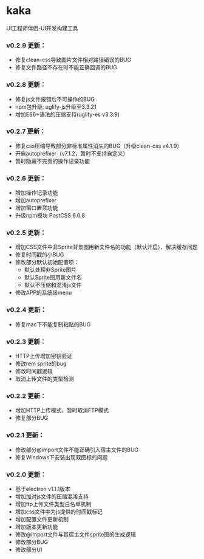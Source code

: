 # kaka
UI工程师伴侣-UI开发构建工具

### v0.2.9 更新：
* 修复clean-css导致图片文件相对路径错误的BUG
* 修复文件路径不存在时不能正确回调的BUG


### v0.2.8 更新：
* 修复js文件报错后不可操作的BUG
* npm包升级: uglify-js升级至3.3.21
* 增加ES6+语法的压缩支持(uglify-es v3.3.9)


### v0.2.7 更新：
* 修复css压缩导致部分非标准属性消失的BUG（升级clean-css v4.1.9）
* 开启autoprefixer（v7.1.2，暂时不支持自定义）
* 暂时隐藏不完善的操作记录功能


### v0.2.6 更新：
* 增加操作记录功能
* 增加autoprefixer
* 增加窗口置顶功能
* 升级npm模块 PostCSS 6.0.8


### v0.2.5 更新：
* 增加CSS文件中非Sprite背景图用新文件名的功能（默认开启），解决缓存问题
* 修复时间戳的小BUG
* 修改部分默认初始配置项：
  * 默认处理非Sprite图片
  * 默认Sprite图用新文件名
  * 默认不压缩和混淆js文件
* 修改APP的系统级menu


### v0.2.4 更新：
* 修复mac下不能复制粘贴的BUG


### v0.2.3 更新：
* HTTP上传增加密钥验证
* 修改rem sprite的bug
* 修改时间戳逻辑
* 取消上传文件的类型检测



### v0.2.2 更新：
* 增加HTTP上传模式，暂时取消FTP模式
* 修复部分BUG


### v0.2.1 更新：
* 修改部分@import文件不能正确引入宿主文件的BUG
* 修复Windows下安装出现双图标的问题


### v0.2.0 更新：

* 基于electron v1.1.1版本
* 增加加对js文件的压缩混淆支持
* 增加ftp上传文件类型白名单机制
* 增加css文件中为js提供的时间戳标记
* 增加配置文件更新机制
* 增加版本更新功能
* 修改@import文件与其宿主文件sprite图的生成逻辑
* 修改部分BUG
* 修改部分UI